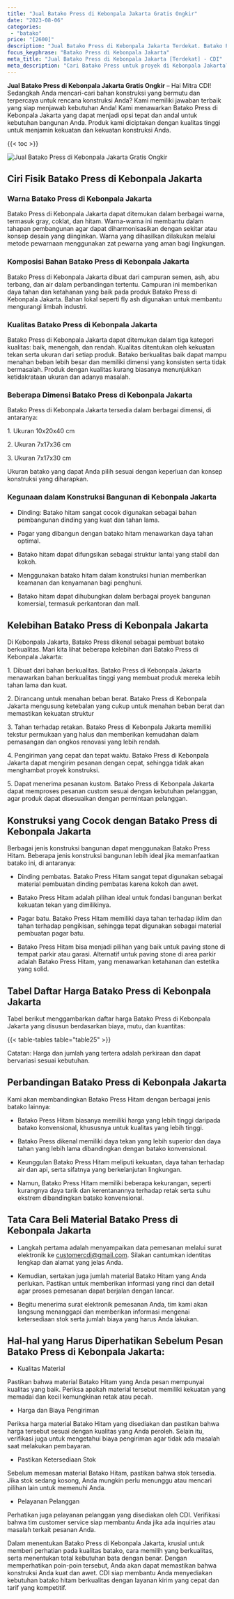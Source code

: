 ```yaml
---
title: "Jual Batako Press di Kebonpala Jakarta Gratis Ongkir"
date: "2023-08-06"
categories:
 - "batako"
price: "[2600]"
description: "Jual Batako Press di Kebonpala Jakarta Terdekat. Batako Press ini sering dipakai dalam proyek pembangunan sebagai material dinding yang tahan lama dan awet. Kontak kami untuk mendapatkan informasi lebih lanjut."
focus_keyphrase: "Batako Press di Kebonpala Jakarta"
meta_title: "Jual Batako Press di Kebonpala Jakarta [Terdekat] - CDI"
meta_description: "Cari Batako Press untuk proyek di Kebonpala Jakarta? Kami memiliki Batako Press berkualitas untuk bahan bangunan dinding. Raih penawaran terbaik sekarang."
---
```


**Jual Batako Press di Kebonpala Jakarta Gratis Ongkir** – Hai Mitra CDI! Sedangkah Anda mencari-cari bahan konstruksi yang bermutu dan terpercaya untuk rencana konstruksi Anda? Kami memiliki jawaban terbaik yang siap menjawab kebutuhan Anda! Kami menawarkan Batako Press di Kebonpala Jakarta yang dapat menjadi opsi tepat dan andal untuk kebutuhan bangunan Anda. Produk kami diciptakan dengan kualitas tinggi untuk menjamin kekuatan dan kekuatan konstruksi Anda.

{{< toc >}}

![Jual Batako Press di Kebonpala Jakarta Gratis Ongkir](/images/batako/batako-press-16.jpg)

## Ciri Fisik Batako Press di Kebonpala Jakarta

### Warna Batako Press di Kebonpala Jakarta

Batako Press di Kebonpala Jakarta dapat ditemukan dalam berbagai warna, termasuk gray, coklat, dan hitam. Warna-warna ini membantu dalam tahapan pembangunan agar dapat diharmonisasikan dengan sekitar atau konsep desain yang diinginkan. Warna yang dihasilkan dilakukan melalui metode pewarnaan menggunakan zat pewarna yang aman bagi lingkungan.

### Komposisi Bahan Batako Press di Kebonpala Jakarta

Batako Press di Kebonpala Jakarta dibuat dari campuran semen, ash, abu terbang, dan air dalam perbandingan tertentu. Campuran ini memberikan daya tahan dan ketahanan yang baik pada produk Batako Press di Kebonpala Jakarta. Bahan lokal seperti fly ash digunakan untuk membantu mengurangi limbah industri.

### Kualitas Batako Press di Kebonpala Jakarta

Batako Press di Kebonpala Jakarta dapat ditemukan dalam tiga kategori kualitas: baik, menengah, dan rendah. Kualitas ditentukan oleh kekuatan tekan serta ukuran dari setiap produk. Batako berkualitas baik dapat mampu menahan beban lebih besar dan memiliki dimensi yang konsisten serta tidak bermasalah. Produk dengan kualitas kurang biasanya menunjukkan ketidakrataan ukuran dan adanya masalah.

### Beberapa Dimensi Batako Press di Kebonpala Jakarta

Batako Press di Kebonpala Jakarta tersedia dalam berbagai dimensi, di antaranya:

1\. Ukuran 10x20x40 cm

2\. Ukuran 7x17x36 cm

3\. Ukuran 7x17x30 cm

Ukuran batako yang dapat Anda pilih sesuai dengan keperluan dan konsep konstruksi yang diharapkan.

### Kegunaan dalam Konstruksi Bangunan di Kebonpala Jakarta

*   Dinding: Batako hitam sangat cocok digunakan sebagai bahan pembangunan dinding yang kuat dan tahan lama.

*   Pagar yang dibangun dengan batako hitam menawarkan daya tahan optimal.

*   Batako hitam dapat difungsikan sebagai struktur lantai yang stabil dan kokoh.

*   Menggunakan batako hitam dalam konstruksi hunian memberikan keamanan dan kenyamanan bagi penghuni.

*   Batako hitam dapat dihubungkan dalam berbagai proyek bangunan komersial, termasuk perkantoran dan mall.

## Kelebihan Batako Press di Kebonpala Jakarta

Di Kebonpala Jakarta, Batako Press dikenal sebagai pembuat batako berkualitas. Mari kita lihat beberapa kelebihan dari Batako Press di Kebonpala Jakarta:

1\.  Dibuat dari bahan berkualitas. Batako Press di Kebonpala Jakarta menawarkan bahan berkualitas tinggi yang membuat produk mereka lebih tahan lama dan kuat.

2\.  Dirancang untuk menahan beban berat. Batako Press di Kebonpala Jakarta mengusung ketebalan yang cukup untuk menahan beban berat dan memastikan kekuatan struktur

3\.  Tahan terhadap retakan. Batako Press di Kebonpala Jakarta memiliki tekstur permukaan yang halus dan memberikan kemudahan dalam pemasangan dan ongkos renovasi yang lebih rendah.

4\.  Pengiriman yang cepat dan tepat waktu. Batako Press di Kebonpala Jakarta dapat mengirim pesanan dengan cepat, sehingga tidak akan menghambat proyek konstruksi.

5\.  Dapat menerima pesanan kustom. Batako Press di Kebonpala Jakarta dapat memproses pesanan custom sesuai dengan kebutuhan pelanggan, agar produk dapat disesuaikan dengan permintaan pelanggan.

## Konstruksi yang Cocok dengan Batako Press di Kebonpala Jakarta

Berbagai jenis konstruksi bangunan dapat menggunakan Batako Press Hitam. Beberapa jenis konstruksi bangunan lebih ideal jika memanfaatkan batako ini, di antaranya:

*   Dinding pembatas. Batako Press Hitam sangat tepat digunakan sebagai material pembuatan dinding pembatas karena kokoh dan awet.

*   Batako Press Hitam adalah pilihan ideal untuk fondasi bangunan berkat kekuatan tekan yang dimilikinya.

*   Pagar batu. Batako Press Hitam memiliki daya tahan terhadap iklim dan tahan terhadap pengikisan, sehingga tepat digunakan sebagai material pembuatan pagar batu.

*   Batako Press Hitam bisa menjadi pilihan yang baik untuk paving stone di tempat parkir atau garasi. Alternatif untuk paving stone di area parkir adalah Batako Press Hitam, yang menawarkan ketahanan dan estetika yang solid.

## Tabel Daftar Harga Batako Press di Kebonpala Jakarta

Tabel berikut menggambarkan daftar harga Batako Press di Kebonpala Jakarta yang disusun berdasarkan biaya, mutu, dan kuantitas:

{{< table-tables table="table25" >}}

Catatan: Harga dan jumlah yang tertera adalah perkiraan dan dapat bervariasi sesuai kebutuhan.

## Perbandingan Batako Press di Kebonpala Jakarta

Kami akan membandingkan Batako Press Hitam dengan berbagai jenis batako lainnya:

*   Batako Press Hitam biasanya memiliki harga yang lebih tinggi daripada batako konvensional, khususnya untuk kualitas yang lebih tinggi.

*   Batako Press dikenal memiliki daya tekan yang lebih superior dan daya tahan yang lebih lama dibandingkan dengan batako konvensional.

*   Keunggulan Batako Press Hitam meliputi kekuatan, daya tahan terhadap air dan api, serta sifatnya yang berkelanjutan lingkungan.

*   Namun, Batako Press Hitam memiliki beberapa kekurangan, seperti kurangnya daya tarik dan kerentanannya terhadap retak serta suhu ekstrem dibandingkan batako konvensional.

## Tata Cara Beli Material Batako Press di Kebonpala Jakarta

*   Langkah pertama adalah menyampaikan data pemesanan melalui surat elektronik ke customercdi@gmail.com. Silakan cantumkan identitas lengkap dan alamat yang jelas Anda.

*   Kemudian, sertakan juga jumlah material Batako Hitam yang Anda perlukan. Pastikan untuk memberikan informasi yang rinci dan detail agar proses pemesanan dapat berjalan dengan lancar.

*   Begitu menerima surat elektronik pemesanan Anda, tim kami akan langsung menanggapi dan memberikan informasi mengenai ketersediaan stok serta jumlah biaya yang harus Anda lakukan.

## Hal-hal yang Harus Diperhatikan Sebelum Pesan Batako Press di Kebonpala Jakarta:

*   Kualitas Material

Pastikan bahwa material Batako Hitam yang Anda pesan mempunyai kualitas yang baik. Periksa apakah material tersebut memiliki kekuatan yang memadai dan kecil kemungkinan retak atau pecah.

*   Harga dan Biaya Pengiriman

Periksa harga material Batako Hitam yang disediakan dan pastikan bahwa harga tersebut sesuai dengan kualitas yang Anda peroleh. Selain itu, verifikasi juga untuk mengetahui biaya pengiriman agar tidak ada masalah saat melakukan pembayaran.

*   Pastikan Ketersediaan Stok

Sebelum memesan material Batako Hitam, pastikan bahwa stok tersedia. Jika stok sedang kosong, Anda mungkin perlu menunggu atau mencari pilihan lain untuk memenuhi Anda.

*   Pelayanan Pelanggan

Perhatikan juga pelayanan pelanggan yang disediakan oleh CDI. Verifikasi bahwa tim customer service siap membantu Anda jika ada inquiries atau masalah terkait pesanan Anda.

Dalam menentukan Batako Press di Kebonpala Jakarta, krusial untuk memberi perhatian pada kualitas batako, cara memilih yang berkualitas, serta menentukan total kebutuhan bata dengan benar. Dengan memperhatikan poin-poin tersebut, Anda akan dapat memastikan bahwa konstruksi Anda kuat dan awet. CDI siap membantu Anda menyediakan kebutuhan batako hitam berkualitas dengan layanan kirim yang cepat dan tarif yang kompetitif.